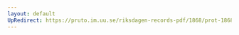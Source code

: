 ```yaml
---
layout: default
UpRedirect: https://pruto.im.uu.se/riksdagen-records-pdf/1868/prot-1868--fk--122/prot-1868--fk--122_000.pdf
---
```

